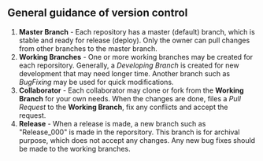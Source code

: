 ## General guidance of version control
1) **Master Branch** - Each repository has a master (default) branch, which is stable and ready for release (deploy). Only the owner can pull changes from other branches to the master branch. 
2) **Working Branches** - One or more working branches may be created for each reporsitory. Generally, a *Developing Branch* is created for new development that may need longer time. Another branch such as *BugFixing* may be used for quick modifications.  
3) **Collaborator** - Each collaborator may clone or fork from the **Working Branch** for your own needs. When the changes are done, files a *Pull Request* to the **Working Branch**, fix any conflicts and accept the request.
4) **Release** - When a release is made, a new branch such as "Release_000" is made in the reporsitory. This branch is for archival purpose, which does not accept any changes. Any new bug fixes should be made to the working branches.
